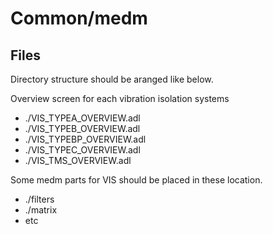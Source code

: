 # Common/medm
## Files

Directory structure should be aranged like below.

Overview screen for each vibration isolation systems
 * ./VIS_TYPEA_OVERVIEW.adl
 * ./VIS_TYPEB_OVERVIEW.adl
 * ./VIS_TYPEBP_OVERVIEW.adl
 * ./VIS_TYPEC_OVERVIEW.adl
 * ./VIS_TMS_OVERVIEW.adl

Some medm parts for VIS should be placed in these location.
 * ./filters
 * ./matrix
 * etc



